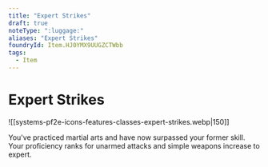 ```yaml
---
title: "Expert Strikes"
draft: true
noteType: ":luggage:"
aliases: "Expert Strikes"
foundryId: Item.HJ0YMX9UUGZCTWbb
tags:
  - Item
---
```


# Expert Strikes
![[systems-pf2e-icons-features-classes-expert-strikes.webp|150]]

You've practiced martial arts and have now surpassed your former skill. Your proficiency ranks for unarmed attacks and simple weapons increase to expert.

